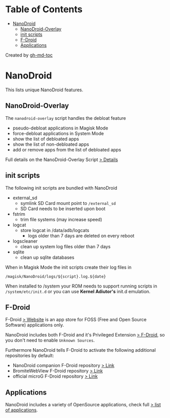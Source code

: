 Table of Contents
=================

   * [NanoDroid](#nanodroid)
      * [NanoDroid-Overlay](#nanodroid-overlay)
      * [init scripts](#init-scripts)
      * [F-Droid](#f-droid)
      * [Applications](#applications)

Created by [gh-md-toc](https://github.com/ekalinin/github-markdown-toc)

# NanoDroid

This lists unique NanoDroid features.

## NanoDroid-Overlay

The `nanodroid-overlay` script handles the debloat feature

* pseudo-debloat applications in Magisk Mode
* force-debloat applications in System Mode
* show the list of debloated apps
* show the list of non-debloated apps
* add or remove apps from the list of debloated apps

Full details on the NanoDroid-Overlay Script [> Details](NanoDroidOverlay.md)

## init scripts

The following init scripts are bundled with NanoDroid

* external_sd
  * symlink SD Card mount point to `/external_sd`
  * SD Card needs to be inserted upon boot
* fstrim
  * trim file systems (may increase speed)
* logcat
  * store logcat in /data/adb/logcats
     * logs older than 7 days are deleted on every reboot
* logscleaner
  * clean up system log files older than 7 days
* sqlite
  * clean up sqlite databases

When in Magisk Mode the init scripts create their log files in

`/magisk/NanoDroid/logs/${script}.log.${date}`

When installed to /system your ROM needs to support running scripts in `/system/etc/init.d` or you can use **Kernel Adiutor's** init.d emulation.

## F-Droid

F-Droid [> Website](http://www.fdroid.org) is an app store for FOSS (Free and Open Source Software) applications only.

NanoDroid includes both F-Droid and it's Privileged Extension [> F-Droid](https://f-droid.org/repository/browse/?fdfilter=f-droid&fdid=org.fdroid.fdroid.privileged), so you don't need to enable `Unknown Sources`.

Furthermore NanoDroid tells F-Droid to activate the following additional repositories by default:

* NanoDroid companion F-Droid repository [> Link](https://www.nanolx.org/fdroid/repo)
* BromiteWebView F-Droid repository [> Link](https://www.bromite.org/fdroid)
* official microG F-Droid repository [> Link](https://microg.org/fdroid.html)

## Applications

NanoDroid includes a variety of OpenSource applications, check full [> list of applications](Applications.md).
